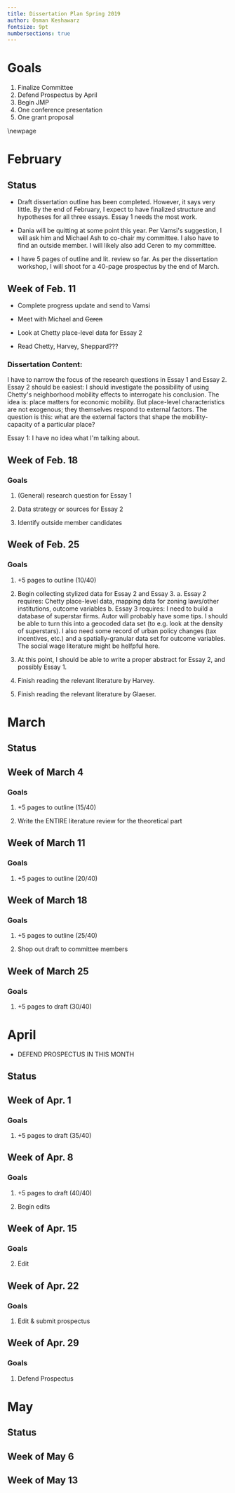 ```yaml
---
title: Dissertation Plan Spring 2019
author: Osman Keshawarz
fontsize: 9pt
numbersections: true
---
```


# Goals

1. Finalize Committee
2. Defend Prospectus by April
3. Begin JMP
4. One conference presentation
5. One grant proposal

\newpage

# February

## Status

* Draft dissertation outline has been completed. However, it says very little. By the end of February, I expect to have finalized structure and hypotheses for all three essays. Essay 1 needs the most work. 

* Dania will be quitting at some point this year. Per Vamsi's suggestion, I will ask him and Michael Ash to co-chair my committee. I also have to find an outside member. I will likely also add Ceren to my committee. 

* I have 5 pages of outline and lit. review so far. As per the dissertation
  workshop, I will shoot for a 40-page prospectus by the end of March.

## Week of Feb. 11

* Complete progress update and send to Vamsi

* Meet with Michael and ~~Ceren~~

* Look at Chetty place-level data for Essay 2

* Read Chetty, Harvey, Sheppard???

### Dissertation Content:

I have to narrow the focus of the research questions in Essay 1 and Essay 2.
Essay 2 should be easiest: I should investigate the possibility of using
Chetty's neighborhood mobility effects to interrogate his conclusion. The idea
is: place matters for economic mobility. But place-level characteristics are
not exogenous; they themselves respond to external factors. The question is
this: what are the external factors that shape the mobility-capacity of
a particular place? 

Essay 1: I have no idea what I'm talking about.

## Week of Feb. 18

### Goals

1. (General) research question for Essay 1

2. Data strategy or sources for Essay 2 

3. Identify outside member candidates

## Week of Feb. 25

### Goals

1. +5 pages to outline (10/40)

2. Begin collecting stylized data for Essay 2 and Essay 3. 
    a. Essay 2 requires: Chetty place-level data, mapping data for zoning laws/other institutions, outcome variables
    b. Essay 3 requires: I need to build a database of superstar firms. Autor will probably have some tips. I should be able to turn this into a geocoded data set (to e.g. look at the density of superstars). I also need some record of urban policy changes (tax incentives, etc.) and a spatially-granular data set for outcome variables. The social wage literature might be helfpful here. 

3. At this point, I should be able to write a proper abstract for Essay 2, and possibly Essay 1.

4. Finish reading the relevant literature by Harvey.

5. Finish reading the relevant literature by Glaeser.

# March

## Status

## Week of March 4

### Goals

1. +5 pages to outline (15/40)

2. Write the ENTIRE literature review for the theoretical part

## Week of March 11

### Goals

1. +5 pages to outline (20/40)

## Week of March 18

### Goals

1. +5 pages to outline (25/40)

2. Shop out draft to committee members

## Week of March 25

### Goals

1. +5 pages to draft (30/40)

# April

* DEFEND PROSPECTUS IN THIS MONTH

## Status

## Week of Apr. 1

### Goals

1. +5 pages to draft (35/40)

## Week of Apr. 8

### Goals

1. +5 pages to draft (40/40)

2. Begin edits

## Week of Apr. 15

### Goals

2. Edit

## Week of Apr. 22

### Goals

1. Edit & submit prospectus

## Week of Apr. 29

### Goals

1. Defend Prospectus

# May

## Status

## Week of May 6

## Week of May 13
